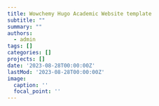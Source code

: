 ```yaml
---
title: Wowchemy Hugo Academic Website template
subtitle: ""
summary: ""
authors:
  - admin
tags: []
categories: []
projects: []
date: '2023-08-28T00:00:00Z'
lastMod: '2023-08-28T00:00:00Z'
image:
  caption: ''
  focal_point: ''
---
```



